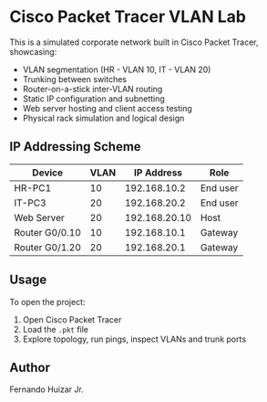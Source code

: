 # Cisco Packet Tracer VLAN Lab

This is a simulated corporate network built in Cisco Packet Tracer, showcasing:

- VLAN segmentation (HR - VLAN 10, IT - VLAN 20)
- Trunking between switches
- Router-on-a-stick inter-VLAN routing
- Static IP configuration and subnetting
- Web server hosting and client access testing
- Physical rack simulation and logical design

## IP Addressing Scheme
| Device       | VLAN | IP Address     | Role     |
|--------------|------|----------------|----------|
| HR-PC1       | 10   | 192.168.10.2   | End user |
| IT-PC3       | 20   | 192.168.20.2   | End user |
| Web Server   | 20   | 192.168.20.10  | Host     |
| Router G0/0.10 | 10 | 192.168.10.1   | Gateway  |
| Router G0/1.20 | 20 | 192.168.20.1   | Gateway  |

## Usage
To open the project:
1. Open Cisco Packet Tracer
2. Load the `.pkt` file
3. Explore topology, run pings, inspect VLANs and trunk ports

## Author
Fernando Huizar Jr.
